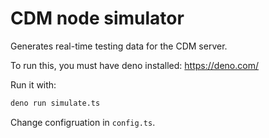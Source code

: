 # CDM node simulator

Generates real-time testing data for the CDM server.

To run this, you must have deno installed: https://deno.com/

Run it with:

```sh
deno run simulate.ts
```

Change configruation in `config.ts`.
